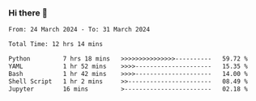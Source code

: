 ### Hi there 👋

<!--
**ututono/ututono** is a ✨ _special_ ✨ repository because its `README.md` (this file) appears on your GitHub profile.

Here are some ideas to get you started:

- 🔭 I’m currently working on ...
- 🌱 I’m currently learning ...
- 👯 I’m looking to collaborate on ...
- 🤔 I’m looking for help with ...
- 💬 Ask me about ...
- 📫 How to reach me: ...
- 😄 Pronouns: ...
- ⚡ Fun fact: ...
-->



<!--START_SECTION:waka-->

```txt
From: 24 March 2024 - To: 31 March 2024

Total Time: 12 hrs 14 mins

Python         7 hrs 18 mins   >>>>>>>>>>>>>>>----------   59.72 %
YAML           1 hr 52 mins    >>>>---------------------   15.35 %
Bash           1 hr 42 mins    >>>>---------------------   14.00 %
Shell Script   1 hr 2 mins     >>-----------------------   08.49 %
Jupyter        16 mins         >------------------------   02.18 %
```

<!--END_SECTION:waka-->
